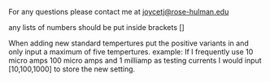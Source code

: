 For any questions please contact me at joycetj@rose-hulman.edu

any lists of numbers should be put inside brackets []

When adding new standard tempertures put the positive variants in and only input a maximum of five tempertures. 
example:
If I frequently use 10 micro amps 100 micro amps and 1 milliamp as testing currents I would input
[10,100,1000] to store the new setting.
